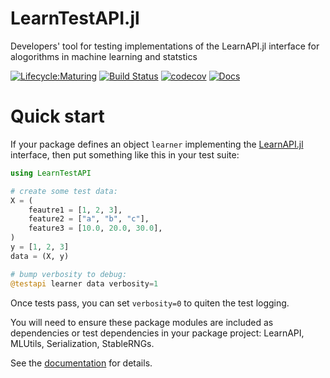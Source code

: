 # LearnTestAPI.jl

Developers' tool for testing implementations of the LearnAPI.jl interface for alogorithms
in machine learning and statstics

[![Lifecycle:Maturing](https://img.shields.io/badge/Lifecycle-Maturing-007EC6)](ROADMAP.md)
[![Build Status](https://github.com/JuliaAI/LearnTestAPI.jl/workflows/CI/badge.svg)](https://github.com/JuliaAI/LearnTestAPI.jl/actions)
[![codecov](https://codecov.io/gh/JuliaAI/LearnTestAPI.jl/graph/badge.svg?token=9IWT9KYINZ)](https://codecov.io/gh/JuliaAI/LearnTestAPI.jl?branch=dev)
[![Docs](https://img.shields.io/badge/docs-dev-blue.svg)](https://juliaai.github.io/LearnTestAPI.jl/dev/)

# Quick start

If your package defines an object `learner` implementing the [LearnAPI.jl]() interface,
then put something like this in your test suite:

```julia
using LearnTestAPI

# create some test data:
X = (
    feautre1 = [1, 2, 3],
    feature2 = ["a", "b", "c"],
    feature3 = [10.0, 20.0, 30.0],
)
y = [1, 2, 3]
data = (X, y)

# bump verbosity to debug:
@testapi learner data verbosity=1
```

Once tests pass, you can set `verbosity=0` to quiten the test logging. 

You will need to ensure these package modules are included as dependencies or test
dependencies in your package project: LearnAPI, MLUtils, Serialization, StableRNGs.

See the [documentation](https://juliaai.github.io/LearnTestAPI.jl/dev) for details. 
